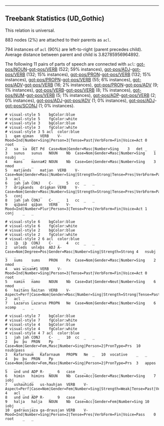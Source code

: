 

--------------------------------------------------------------------------------

## Treebank Statistics (UD_Gothic)

This relation is universal.

883 nodes (2%) are attached to their parents as `acl`.

794 instances of `acl` (90%) are left-to-right (parent precedes child).
Average distance between parent and child is 3.82785956964892.

The following 11 pairs of parts of speech are connected with `acl`: [got-pos/NOUN]()-[got-pos/VERB]() (522; 59% instances), [got-pos/ADJ]()-[got-pos/VERB]() (132; 15% instances), [got-pos/PRON]()-[got-pos/VERB]() (132; 15% instances), [got-pos/PROPN]()-[got-pos/VERB]() (55; 6% instances), [got-pos/ADV]()-[got-pos/VERB]() (16; 2% instances), [got-pos/PRON]()-[got-pos/ADV]() (9; 1% instances), [got-pos/VERB]()-[got-pos/VERB]() (8; 1% instances), [got-pos/NUM]()-[got-pos/VERB]() (5; 1% instances), [got-pos/ADP]()-[got-pos/VERB]() (2; 0% instances), [got-pos/ADJ]()-[got-pos/ADV]() (1; 0% instances), [got-pos/ADJ]()-[got-pos/SCONJ]() (1; 0% instances).


~~~ conllu
# visual-style 5	bgColor:blue
# visual-style 5	fgColor:white
# visual-style 3	bgColor:blue
# visual-style 3	fgColor:white
# visual-style 3 5 acl	color:blue
1	qam	qiman	VERB	V-	Mood=Ind|Number=Sing|Person=3|Tense=Past|VerbForm=Fin|Voice=Act	0	root	_	_
2	sa	sa	DET	Pd	Case=Nom|Gender=Masc|Number=Sing	3	det	_	_
3	sunus	sunus	NOUN	Nb	Case=Nom|Gender=Masc|Number=Sing	1	nsubj	_	_
4	mans	manna#2	NOUN	Nb	Case=Gen|Gender=Masc|Number=Sing	3	nmod	_	_
5	matjands	matjan	VERB	V-	Case=Nom|Gender=Masc|Number=Sing|Strength=Strong|Tense=Pres|VerbForm=Part|Voice=Act	3	acl	_	_
6	jah	jah	CONJ	C-	_	5	cc	_	_
7	drigkands	drigkan	VERB	V-	Case=Nom|Gender=Masc|Number=Sing|Strength=Strong|Tense=Pres|VerbForm=Part|Voice=Act	5	conj	_	_
8	jah	jah	CONJ	C-	_	1	cc	_	_
9	qiþand	qiþan	VERB	V-	Mood=Ind|Number=Plur|Person=3|Tense=Pres|VerbForm=Fin|Voice=Act	1	conj	_	_

~~~


~~~ conllu
# visual-style 6	bgColor:blue
# visual-style 6	fgColor:white
# visual-style 2	bgColor:blue
# visual-style 2	fgColor:white
# visual-style 2 6 acl	color:blue
1	iþ	iþ	CONJ	C-	_	4	cc	_	_
2	unleds	unleþs	ADJ	A-	Case=Nom|Degree=Pos|Gender=Masc|Number=Sing|Strength=Strong	4	nsubj	_	_
3	sums	sums	PRON	Px	Case=Nom|Gender=Masc|Number=Sing	2	nmod	_	_
4	was	wisan#1	VERB	V-	Mood=Ind|Number=Sing|Person=3|Tense=Past|VerbForm=Fin|Voice=Act	0	root	_	_
5	namin	namo	NOUN	Nb	Case=Dat|Gender=Neut|Number=Sing	6	nmod	_	_
6	haitans	haitan	VERB	V-	Aspect=Perf|Case=Nom|Gender=Masc|Number=Sing|Strength=Strong|Tense=Past|VerbForm=Part|Voice=Pass	2	acl	_	_
7	Lazarus	Lazarus	PROPN	Ne	Case=Nom|Gender=Masc|Number=Sing	6	xcomp	_	_

~~~


~~~ conllu
# visual-style 7	bgColor:blue
# visual-style 7	fgColor:white
# visual-style 4	bgColor:blue
# visual-style 4	fgColor:white
# visual-style 4 7 acl	color:blue
1	jah	jah	CONJ	C-	_	10	cc	_	_
2	þu	þu	PRON	Pp	Case=Nom|Gender=Fem,Masc|Number=Sing|Person=2|PronType=Prs	10	nsubjpass	_	_
3	Kafarnaum	Kafarnaum	PROPN	Ne	_	10	vocative	_	_
4	þu	þu	PRON	Pp	Case=Nom|Gender=Fem,Masc|Number=Sing|Person=2|PronType=Prs	3	appos	_	_
5	und	und	ADP	R-	_	6	case	_	_
6	himin	himins	NOUN	Nb	Case=Acc|Gender=Masc|Number=Sing	7	iobj	_	_
7	ushauhido	us-hauhjan	VERB	V-	Aspect=Perf|Case=Nom|Gender=Fem|Number=Sing|Strength=Weak|Tense=Past|VerbForm=Part|Voice=Pass	4	acl	_	_
8	und	und	ADP	R-	_	9	case	_	_
9	halja	halja	NOUN	Nb	Case=Acc|Gender=Fem|Number=Sing	10	iobj	_	_
10	gadrausjaza	ga-drausjan	VERB	V-	Mood=Ind|Number=Sing|Person=2|Tense=Pres|VerbForm=Fin|Voice=Pass	0	root	_	_

~~~


